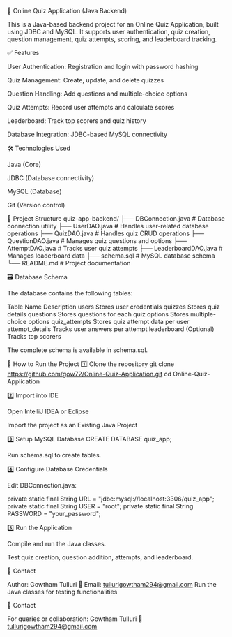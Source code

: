 📘 Online Quiz Application (Java Backend)

This is a Java-based backend project for an Online Quiz Application, built using JDBC and MySQL.
It supports user authentication, quiz creation, question management, quiz attempts, scoring, and leaderboard tracking.

✅ Features

User Authentication: Registration and login with password hashing

Quiz Management: Create, update, and delete quizzes

Question Handling: Add questions and multiple-choice options

Quiz Attempts: Record user attempts and calculate scores

Leaderboard: Track top scorers and quiz history

Database Integration: JDBC-based MySQL connectivity

🛠 Technologies Used

Java (Core)

JDBC (Database connectivity)

MySQL (Database)

Git (Version control)

📁 Project Structure
quiz-app-backend/
├── DBConnection.java       # Database connection utility
├── UserDAO.java           # Handles user-related database operations
├── QuizDAO.java           # Handles quiz CRUD operations
├── QuestionDAO.java       # Manages quiz questions and options
├── AttemptDAO.java        # Tracks user quiz attempts
├── LeaderboardDAO.java    # Manages leaderboard data
├── schema.sql             # MySQL database schema
└── README.md              # Project documentation

🗃️ Database Schema

The database contains the following tables:

Table Name	Description
users	Stores user credentials
quizzes	Stores quiz details
questions	Stores questions for each quiz
options	Stores multiple-choice options
quiz_attempts	Stores quiz attempt data per user
attempt_details	Tracks user answers per attempt
leaderboard	(Optional) Tracks top scorers

The complete schema is available in schema.sql.

🚀 How to Run the Project
1️⃣ Clone the repository
git clone https://github.com/gow72/Online-Quiz-Application.git
cd Online-Quiz-Application

2️⃣ Import into IDE

Open IntelliJ IDEA or Eclipse

Import the project as an Existing Java Project

3️⃣ Setup MySQL Database
CREATE DATABASE quiz_app;


Run schema.sql to create tables.

4️⃣ Configure Database Credentials

Edit DBConnection.java:

private static final String URL = "jdbc:mysql://localhost:3306/quiz_app";
private static final String USER = "root";
private static final String PASSWORD = "your_password";

5️⃣ Run the Application

Compile and run the Java classes.

Test quiz creation, question addition, attempts, and leaderboard.

📧 Contact

Author: Gowtham Tulluri
📩 Email: tullurigowtham294@gmail.com
Run the Java classes for testing functionalities


📧 Contact

For queries or collaboration: Gowtham Tulluri 📧 tullurigowtham294@gmail.com
